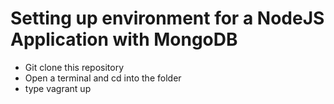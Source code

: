 # Setting up environment for a NodeJS Application with MongoDB
<ul> 
<li>Git clone this repository</li>
<li>Open a terminal and cd into the folder</li>
<li>type vagrant up</li>
</ul>

